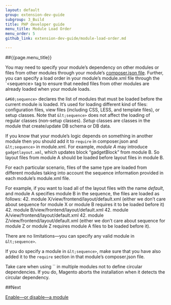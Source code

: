 ```yaml
---
layout: default
group: extension-dev-guide
subgroup: 3_Build
title: PHP developer guide
menu_title: Module Load Order
menu_order: 5
github_link: extension-dev-guide/module-load-order.md

---
```

##{{page.menu_title}}


You may need to specify your module&#8217;s dependency on other modules or files from other modules through your module&#8217;s [composer.json file](create_module.html#add-the-module8217s-composerjson-file). Further, you can specify a load order in your module&#8217;s module.xml file through the `&lt;sequence> tag to ensure that needed files from other modules are already loaded when your module loads.



`&#60;sequence>` declares the list of modules that must be loaded before the current module is loaded. It&#8217;s used for loading different kind of files: configuration files, view files (including CSS, LESS, and template files), or setup classes. Note that `&lt;sequence>` does not affect the loading of regular classes (non-setup classes). 
*Setup* classes are classes in the module that create/update DB schema or DB data.



If you know that your module&#8217;s logic depends on something in another module then you should add it to `require` in composer.json and `&lt;sequence>` in module.xml. For example, *module A* may introduce `gadgetlayout.xml`, which updates block “gadgetBlock” from module B. So layout files from module A should be loaded before layout files in module B.

For each particular scenario, files of the same type are loaded from different modules taking into account the sequence information provided in each module&#8217;s module.xml file.

For example, if you want to load all of the layout files with the name *default*, and module A specifies module B in the sequence, the files are loaded as follows:
42. module X/view/frontend/layout/default.xml (either we don’t care about sequence for module X or module B requires it to be loaded before it)
42. module B/view/frontend/layout/default.xml
42. module A/view/frontend/layout/default.xml
42. module Z/view/frontend/layout/default.xml (either we don’t care about sequence for module Z or module Z requires module A files to be loaded before it).

There are no limitations&#8212;you can specify any valid module in `&lt;sequence>`.


If you do specify a module in `&lt;sequence>`, make sure that you have also added it to the `require` section in that module&#8217;s composer.json file. 



<div class="bs-callout bs-callout-info" id="info">
<span class="glyphicon-class">
  <p>Take care when using `<sequence>` in multiple modules not to define circular dependencies. If you do, Magento aborts the installation when it detects the circular dependency.</p></span>
</div>


##Next

[Enable&#8212;or disable&#8212;a module](enable-module.html)


